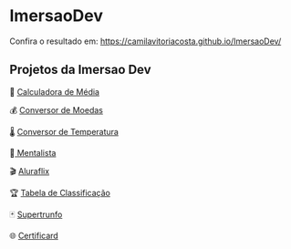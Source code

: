 # ImersaoDev

Confira o resultado em: https://camilavitoriacosta.github.io/ImersaoDev/

## Projetos da Imersao Dev
🔢 [Calculadora de Média](https://github.com/camilavitoriacosta/ImersaoDev/tree/main/Aula%2001%20-%20Calculadora%20de%20Media)

💰 [Conversor de Moedas](https://github.com/camilavitoriacosta/ImersaoDev/tree/main/Aula%2002%20-%20Conversor%20de%20Moedas)

🌡️ [Conversor de Temperatura](https://github.com/camilavitoriacosta/ImersaoDev/tree/main/Aula%2001%20-%20Conversor%20de%20Temperatura)

🧠[ Mentalista](https://github.com/camilavitoriacosta/ImersaoDev/tree/main/Aula%2003%20-%20Mentalista)

🎬 [Aluraflix](https://github.com/camilavitoriacosta/ImersaoDev/tree/main/Aula%2004%20e%2005%20-%20Aluraflix)

🏆 [Tabela de Classificação](https://github.com/camilavitoriacosta/ImersaoDev/tree/main/Aula%2006%20-%20Tabela%20Classificacao)

🃏 [Supertrunfo](https://github.com/camilavitoriacosta/ImersaoDev/tree/main/Aula%2007%20e%2008%20-%20SuperTrunfo)

🌐 [Certificard](https://github.com/camilavitoriacosta/ImersaoDev/tree/main/Certificard)
